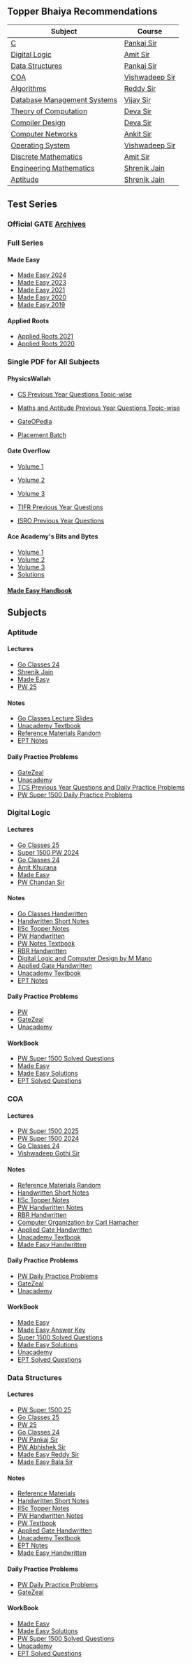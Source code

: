 ## Topper Bhaiya Recommendations

| Subject                          | Course                                                                                              |
| -------------------------------- | --------------------------------------------------------------------------------------------------- |
| [C](#c)                          | [Pankaj Sir](https://drive.google.com/drive/folders/17G2pISiZWzAUoASwt2LA7ObSnBXu84Ge)              |
| [Digital Logic](#digital-logic)  | [Amit Sir](https://drive.google.com/drive/folders/1smY_m7zMYEEv6BTXR4lLoAhBwknZWvp0?usp=drive_link) |
| [Data Structures](#data-structures) | [Pankaj Sir](https://drive.google.com/drive/folders/17HEDd3uAGLVCEGjrMsZSZ7Q0qnVDIAIX)          |
| [COA](#coa)                      | [Vishwadeep Sir](https://drive.google.com/drive/folders/1uR_LsixWdv8PJMvXwY_NSvQc-uIWcjw7)          |
| [Algorithms](#algorithms)        | [Reddy Sir](https://drive.google.com/drive/folders/1I6U4z04LbfhpeNLhKQzTywMrAXJOojbH)               |
| [Database Management Systems](#database-management-systems) | [Vijay Sir](https://drive.google.com/drive/folders/1i4tMWMxWJ1JJ-zApBx8SjO-TYoL-SGFV) |
| [Theory of Computation](#theory-of-computation) | [Deva Sir](https://drive.google.com/drive/folders/151H9o9OfpTQI2UxXFdoGpu2RnQKcJdrW) |
| [Compiler Design](#compiler-design) | [Deva Sir](https://drive.google.com/drive/folders/13L7SwlEtRL22XoebZCtO5KACZGeroCID?usp=drive_link) |
| [Computer Networks](#computer-networks) | [Ankit Sir](https://drive.google.com/drive/folders/1cPWdtE5wND5gAA-rrvl6cQDsGfwWxn_D) |
| [Operating System](#operating-system) | [Vishwadeep Sir](https://drive.google.com/drive/folders/1m29CCPkQEeXpzWG9u7YlcxdtdUvPckUP) |
| [Discrete Mathematics](#discrete-mathematics) | [Amit Sir](https://drive.google.com/drive/folders/1q26osZit7u1DUYAZo7ALYaIB6cEsV0I4) |
| [Engineering Mathematics](#engineering-mathematics) | [Shrenik Jain](https://drive.google.com/drive/folders/1stBxNAW7ptCFNS868szB8Bk8l7mVpidO) |
| [Aptitude](#aptitude)            | [Shrenik Jain](https://drive.google.com/drive/folders/1pqAJVdOUPr0KqYkFYyY940deiYBXaEg9)            |

## Test Series

### Official GATE [Archives](https://drive.google.com/drive/folders/1IsTy6qZczSxdIWuOdlbH4xqAL_hbsUPv)
### Full Series
#### Made Easy
+ [Made Easy 2024](https://drive.google.com/drive/folders/0B20-WHejVtXhfmdaV0czb2VwakpUMHZqRGJqOF9rcUFBVG04bGZBam55clVIQUlpYTNnbGs?resourcekey=0-Tc22ZYNEPzo2wW2fgw3bkA)
+ [Made Easy 2023](https://drive.google.com/drive/folders/0B20-WHejVtXhflZlWm5KTWdKV1dIQ2t3alVuVHd4eWNzcko1QV82SzQ4ek9DQmhnZ1YxeU0?resourcekey=0-HvcJPrGAsw-KLibFOZoV6Q)
+ [Made Easy 2021](https://drive.google.com/drive/folders/0B20-WHejVtXhfjRwZGs1ZlF5V0ZWTUdOd3k5YjdBSThwSlpwZlRveFpib2ZKZ0x0bW9qTEk?resourcekey=0-EBLO5ZY5CbItaz8WooKxKA)
+ [Made Easy 2020](https://drive.google.com/drive/folders/0B20-WHejVtXhflNzR2ZOSDJYUTlrbXI3SzNneVF1QkEyZFJ6OXJXMDVEa0tDYm4tRmpOUDQ?resourcekey=0-b0ujKgqrv4b02d86mXlwCA)
+ [Made Easy 2019](https://drive.google.com/drive/folders/0B20-WHejVtXhfnV1eWVsX2NDTTdzXzdOR1BVTWdHb3JEQzZ2Tm8wWTllajBTbTVLZVlCSDA?resourcekey=0-V7ypLTCjKDauGvclejf53Q)

#### Applied Roots
+ [Applied Roots 2021](https://drive.google.com/drive/folders/0B20-WHejVtXhfjNqcmFfMFZSbWtfM1FHcGM1em5hX0JEOC1ENWZGU3lpdnhtTmg2WUpMZzg?resourcekey=0-n05g0JrKzjscg-m8C18j7Q)
+ [Applied Roots 2020](https://drive.google.com/drive/folders/0B20-WHejVtXhfnc4TjNWYS1oZ0pqSGswN2FsXzl5WFVOSUZsVE9UUEpKb3U5RFI2NFhYUU0?resourcekey=0-lxn4Ph7VDAcr0hTV8Kyf6Q)

### Single PDF for All Subjects
#### PhysicsWallah
+ [CS Previous Year Questions Topic-wise](https://drive.google.com/file/d/1A8uPHxxZPZ8N1kK2CGQinLpNIJiQED-4/view?usp=drivesdk)
+ [Maths and Aptitude Previous Year Questions Topic-wise](https://drive.google.com/file/d/1tTYpFVQWa_ccKrGGKOK-cvmzpgOUJN6g/view?usp=drivesdk)
+ [GateOPedia](https://drive.google.com/file/d/18E87STuOgmTNxrb8fSU31Y_gA6q_Dk9C/view?usp=drivesdk)

+ [Placement Batch](https://drive.google.com/drive/folders/18aZaqyughPFZ5hHY8v-XbT--TXgnUvX_)

#### Gate Overflow
+ [Volume 1](https://drive.google.com/file/d/1tpQEA7jACSv_3SpElke54cdCJOw08UR0/view?usp=drivesdk)
+ [Volume 2](https://drive.google.com/file/d/1jtyLbSBMqPN4ftpTCwT4fyVZ3xqP3bFT/view?usp=drivesdk)
+ [Volume 3](https://drive.google.com/file/d/1hPHl9iIhk2czGDBu-PvA1WYBNdFUkMjo/view?usp=drivesdk)

+ [TIFR Previous Year Questions](https://drive.google.com/file/d/1o4KclQyW0RLVV_MSW7azv0jy9QG5rx10/view?usp=drivesdk)
+ [ISRO Previous Year Questions](https://drive.google.com/file/d/1T9EzeXlQ1pttD1t4sSLRIFPM9dtC-69A/view?usp=drivesdk)

#### Ace Academy's Bits and Bytes
+ [Volume 1](https://drive.google.com/file/d/1zKVeFDwjlu4SNKD7tMWrHVIT5OEi4SbB/view?usp=drivesdk)
+ [Volume 2](https://drive.google.com/file/d/1EDiKj6JbU4hzTHtiiUHqMW9oV-P8Bg3a/view?usp=drivesdk)
+ [Volume 3](https://drive.google.com/file/d/1EDiKj6JbU4hzTHtiiUHqMW9oV-P8Bg3a/view?usp=drivesdk)
+ [Solutions](https://drive.google.com/drive/folders/10Bg5_VN2qmqYo_Ptqe6BxEfoWGxPedR0)

#### [Made Easy Handbook](https://drive.google.com/drive/folders/1tMKf8_y0mXj_kvxG5R2WWbdh0wnh3PuK)

## Subjects
### Aptitude

#### Lectures
+ [Go Classes 24](https://drive.google.com/drive/folders/1P7hnShoPhDmjtAtyq6Id735GnEpTimyu)
+ [Shrenik Jain](https://drive.google.com/drive/folders/1pqAJVdOUPr0KqYkFYyY940deiYBXaEg9)
+ [Made Easy](https://drive.google.com/drive/folders/1tpd1A18vVHomqaiIQwTnIT66rDnRTeEQ)
+ [PW 25](https://drive.google.com/drive/folders/1o7q4Ky4Piy-drsspWfiYW5rSxx4m7SHx)

#### Notes
+ [Go Classes Lecture Slides](https://drive.google.com/drive/folders/0B20-WHejVtXhfnhLRTdoeVU1X1NxUUxielM1cXVRM1FESl94OExnNDE5RXJvTzV4ZTVDdVU?resourcekey=0-HHn4OfQA8bxd1Mno0ElZRA)
+ [Unacademy Textbook](https://drive.google.com/drive/folders/0B20-WHejVtXhflBmQ2x6MkZTbzNqSTBNU1U4eVNnRWJRSmdQbnpQTFNuS3hIM3NLcmVBMjQ?resourcekey=0-Rq3TBzLdoS80Tv6acOjdxQ)
+ [Reference Materials Random](https://drive.google.com/drive/folders/0B20-WHejVtXhfktnV3NON1YybWJsNzZVQmhhZGFFN0dkX0Q1UHhRQ1JHOHJHLTh3a0xENnM?resourcekey=0-rFxyRgx44v-gR2SkNTrq0w)
+ [EPT Notes](https://drive.google.com/file/d/1-tr1v8Cmc0qnilNIb7ueffBJ8DtsVYGv/view?usp=drivesdk)

#### Daily Practice Problems
+ [GateZeal](https://drive.google.com/drive/folders/0B20-WHejVtXhfnNydlQ0VVJXdExUSmF4Y2tKclk3V1NOZHdhYkZSUVFMem9sUVI0bmdxQTg?resourcekey=0-Uv_g4DafVrtI3D6K5ok4Og)
+ [Unacademy](https://drive.google.com/file/d/1VhrWtK82OeaxrqM2ilHGjLyGvtvbQxH0/view?usp=drivesdk)
+ [TCS Previous Year Questions and Daily Practice Problems](https://drive.google.com/file/d/1jdsrtwDgWrQ6dvJomQxOr1bqMqHsGfWv/view?usp=drivesdk)
+ [PW Super 1500 Daily Practice Problems](https://drive.google.com/drive/folders/1U2UPaeRA3T_AEiXH2xIp47u-t0hmO5IW)

### Digital Logic

#### Lectures
+ [Go Classes 25](https://drive.google.com/drive/folders/1ABNzgrxyjKy4I2uv73p8BKNX7PFprPmo)
+ [Super 1500 PW 2024](https://drive.google.com/drive/folders/14q1T7I2ORyE0hUZynKZvjNOxH-Et_eTi)
+ [Go Classes 24](https://drive.google.com/drive/folders/1qnAyCgQ6Pjslj8Nlj8qfowFVP5-Z9MVW)
+ [Amit Khurana](https://drive.google.com/drive/folders/1smY_m7zMYEEv6BTXR4lLoAhBwknZWvp0?usp=drive_link)
+ [Made Easy](https://drive.google.com/drive/folders/1vFEI3ydgtuEGhJenC2MyPhbw21_8HRQV)
+ [PW Chandan Sir](https://drive.google.com/drive/folders/1wkQDojPRZcnKTtyzR94YlYxlK4G9Rjzr)

#### Notes
+ [Go Classes Handwritten](https://drive.google.com/file/d/1YaY1tsW9h2ZvOvx7r_XYA0op5sNhzh2i/view?usp=drivesdk)
+ [Handwritten Short Notes](https://drive.google.com/file/d/1XGnFpWmZR-MSVTTWEf7amnU2z8IsbMFB/view?usp=drivesdk)
+ [IISc Topper Notes](https://drive.google.com/drive/folders/19LvxahUxVvP9Im4R-heChege586ZN-v0)
+ [PW Handwritten](https://drive.google.com/file/d/1xaIIvphbHTM3xVgZv8sXZJK_-02OCA_i/view?usp=drivesdk)
+ [PW Notes Textbook](https://drive.google.com/file/d/1Xz5jYKjly8Gkegy47dTM6DkDJNblEVNh/view?usp=drivesdk)
+ [RBR Handwritten](https://drive.google.com/file/d/1LWNiyLNx--vxqHfEcMynuPBQAmm2ZwmX/view?usp=drivesdk)
+ [Digital Logic and Computer Design by M Mano](https://drive.google.com/file/d/1-UDYDjF4nmKHw0rYB3Cg65kR04q3BcMv/view?usp=drivesdk)
+ [Applied Gate Handwritten](https://drive.google.com/drive/folders/1CaI72sxgRRbvhNMjOjnD4rmLPzPKBhgA)
+ [Unacademy Textbook](https://drive.google.com/drive/folders/1hs2IzyF7tYo4_Lermxr0wS5Fs7oZQaWw)
+ [EPT Notes](https://drive.google.com/file/d/1nHMdRZ4eQdBBXM9VpRqZOU13mJALARrQ/view?usp=drivesdk)

#### Daily Practice Problems
+ [PW](https://drive.google.com/drive/folders/0B20-WHejVtXhflNqV0dRNHo5akN5dmpNWEY0RWprc2FEQ0NhcTVSaVRNNFM5OFA2dWdhbFU?resourcekey=0-1eWUcS-6prYu5_UK_HwI3w)
+ [GateZeal](https://drive.google.com/drive/folders/0B20-WHejVtXhfldTZkpaQlVXXzB6cWJmbkpYeHIwSThSNllfajczbzlSNE8xT3FMbG1qVGs?resourcekey=0-5iPN4PnmgKzVhq_AW8TPkQ)
+ [Unacademy](https://drive.google.com/file/d/1Z0GTcvr3DY_aAfHLDs2FO0EJ7lfowJ2n/view?usp=drivesdk)

#### WorkBook
+ [PW Super 1500 Solved Questions](https://drive.google.com/drive/folders/1M_yhcln1hEwSzKGS1bXFGF1iAL9tf5Aj)
+ [Made Easy](https://drive.google.com/drive/folders/1OXQnBUKRcTxEl31SVGy-3WwSQmhyxHAu)
+ [Made Easy Solutions](https://drive.google.com/file/d/1mNc3jESGuVR3F7B0CegFDPhQAFj31wD-/view?usp=drivesdk)
+ [EPT Solved Questions](https://drive.google.com/file/d/1_6nrd9w_xitMguEsWj9twOu9HN1LVxRW/view?usp=drivesdk)

### COA

#### Lectures
+ [PW Super 1500 2025](https://drive.google.com/drive/folders/0B5VNjNWvWp7GfnJhS0FZY0stMThVVlZOSFZoc01LS00zeUhpcy1aNjBJTjZoT29wOVJKOGs?resourcekey=0-mECpQsAZJ4EnqJCW4v330A)
+ [PW Super 1500 2024](https://drive.google.com/drive/folders/0B5VNjNWvWp7GflVoemVWNndTSkt6bllkQ093MGwtYTFLYTVHZEtHYXJ1TERjSjJrWkpfeE0?resourcekey=0-2OWBrB2i5weusXmYcLh4Qw)
+ [Go Classes 24](https://drive.google.com/drive/folders/1tOQJYijAXI7Lbi7jExbXNuNmkrvfL3mC)
+ [Vishwadeep Gothi Sir](https://drive.google.com/drive/folders/1uR_LsixWdv8PJMvXwY_NSvQc-uIWcjw7)

#### Notes
+ [Reference Materials Random](https://drive.google.com/drive/folders/1hJHyY8Gh4IqbrebKSOOEFtfrCjbiOH5Q)
+ [Handwritten Short Notes](https://drive.google.com/file/d/1vznRQg6EJB9xLtduw5uWhg3xHU_zFIvy/view?usp=drivesdk)
+ [IISc Topper Notes](https://drive.google.com/drive/folders/1Ig31l1Wuj8eqsdIW-u74Jc05ros65jIo)
+ [PW Handwritten Notes](https://drive.google.com/file/d/17IOIV6Rt4CcipbhGWIw79bLMX-Au8Z7M/view?usp=drivesdk)
+ [RBR Handwritten](https://drive.google.com/file/d/1VNqvSXf61Nvj8nsRZtPcTwp86O5x54xc/view?usp=drivesdk)
+ [Computer Organization by Carl Hamacher](https://drive.google.com/file/d/1RsJqcxnTcpooMOF3vJnKCtnaumxG88YQ/view?usp=drivesdk)
+ [Applied Gate Handwritten](https://drive.google.com/file/d/1ClWVRZFGDiY1DNe8I5_mZy0Er7oF90w1/view?usp=drivesdk)
+ [Unacademy Textbook](https://drive.google.com/drive/folders/1KpsQsudE3_TlhskXtFtbKaURl3Kjb6yN)
+ [Made Easy Handwritten](https://drive.google.com/file/d/1JZ1RVv8q16UooYPr9I7GZt_cWt_ctzpg/view?usp=drivesdk)

#### Daily Practice Problems
+ [PW Daily Practice Problems](https://drive.google.com/drive/folders/0B20-WHejVtXhfllKZXJGY1dVOFU0VktReWJSYnpGaFgzZzZTdF9UQXdwMkFrQ2JpbmtqTUE?resourcekey=0-aBV_YUoZn0o4PSoHyHqfMw)
+ [GateZeal](https://drive.google.com/drive/folders/0B20-WHejVtXhfmZ1N2NOV19mSmMtWUlaU3Bfd2lBVnJkQVc3anB1b3UxLTZiSGppTHdKbEU?resourcekey=0-jR1BzwdpBRlwlnxE68UwrQ)
+ [Unacademy](https://drive.google.com/file/d/1VxKwnkYcmaCWsxokeQKnx5Pm2rzJ45Cq/view?usp=drivesdk)

#### WorkBook
+ [Made Easy](https://drive.google.com/drive/folders/1YcMUuAF5ODT6shsXweN4O255QWk1GrlI)
+ [Made Easy Answer Key](https://drive.google.com/file/d/1zVcpoTFR7-bD33tLH5cWcFhbXG4JMBG1/view?usp=drivesdk)
+ [Super 1500 Solved Questions](https://drive.google.com/drive/folders/17OkJBrB_py8E4pf0spVguOGf8yWtzcMF)
+ [Made Easy Solutions](https://drive.google.com/file/d/17Hg8sXNCjopgvjTU8cJ7hAGtUPbpUhgB/view?usp=drivesdk)
+ [Unacademy](https://drive.google.com/file/d/19jlJMy1k6ImIKcg5CstamTw_0bUmC5VB/view?usp=drivesdk)
+ [EPT Solved Questions](https://drive.google.com/file/d/1ssQIn6QNM2M9fkZAExpmn1_aEkCaJqTA/view?usp=drivesdk)

### Data Structures

#### Lectures
+ [PW Super 1500 25](https://drive.google.com/drive/folders/0B5VNjNWvWp7GfkhEcVNsaFdYbmtHQkU5eEZEZ1F4cm5RSEVKQUJLcS01QU5OaGl3dGpTVXc?resourcekey=0-6tIyI4o7gQrjotbJeT2HFQ)
+ [Go Classes 25](https://drive.google.com/drive/folders/1A-Bzk-myXoD7lXrcCxO2DzZgsUdlm-Ya)
+ [PW 25](https://drive.google.com/drive/folders/1QNREju9YCu7uhMHa5eVW1HpjdKj6Sb86)
+ [Go Classes 24](https://drive.google.com/drive/folders/1KemDoXX2S7K8MqyyV3kh7_iAhjCvwVTj)
+ [PW Pankaj Sir](https://drive.google.com/drive/folders/17HEDd3uAGLVCEGjrMsZSZ7Q0qnVDIAIX)
+ [PW Abhishek Sir](https://drive.google.com/drive/folders/1gPR045G5FZb80fxQ2EyHY5tFCPAuEojg?usp=drive_link)
+ [Made Easy Reddy Sir](https://drive.google.com/drive/folders/10N9U_JH3vkdWLMG00E-hTDEKguXn-TIK?usp=drive_link)
+ [Made Easy Bala Sir](https://drive.google.com/drive/folders/1G1yRGxklhu6r2WwC9FX4xaJC-dS4DDGj)

#### Notes
+ [Reference Materials](https://drive.google.com/drive/folders/1RicFcy1aLoknTHuMqsob3RZEEQtQOoAT)
+ [Handwritten Short Notes](https://drive.google.com/file/d/1gg8QejRd79Ug6szOLdigDVvLe7_4Pth8/view?usp=drivesdk)
+ [IISc Topper Notes](https://drive.google.com/drive/folders/1rf-NfK1q6EYrMHMlfqrImwtMXjJYJfrm)
+ [PW Handwritten Notes](https://drive.google.com/file/d/1lyKzJ-EN5qR6MresQn-7whiEl6A7bN5L/view?usp=drivesdk)
+ [PW Textbook](https://drive.google.com/file/d/1xSzFNaK7mF3taCu6KWyNrhZlP-FpjGV4/view?usp=drivesdk)
+ [Applied Gate Handwritten](https://drive.google.com/file/d/1GW822FGpVGALMSpusYGnXoAKc2EB4eHT/view?usp=drivesdk)
+ [Unacademy Textbook](https://drive.google.com/drive/folders/1lhIovx8x1_TKgsGq4j_aT6hJuq9ZqvQ4)
+ [EPT Notes](https://drive.google.com/file/d/12ksioaw-OqVFZE7pO0ThxITSoR_tqEvK/view?usp=drivesdk)
+ [Made Easy Handwritten](https://drive.google.com/drive/folders/1YwYA2KnkH7hT8d9lxo4widrZmTxjDT1P)

#### Daily Practice Problems
+ [PW Daily Practice Problems](https://drive.google.com/drive/folders/0B20-WHejVtXhfjYtak9XTWRlLVVIZzU0N2QyYXlMYzlDcTdDU3laaWRBSjNtcklvRzVDd2s?resourcekey=0-cZGFfGSg6Hk5KjJlVcsyAA)
+ [GateZeal](https://drive.google.com/drive/folders/0B20-WHejVtXhfjlHR2UxOUVZXzY3T2lzQVdnczRabk1GenFYUDRPdllQX29lUUZrZE82Zms?resourcekey=0-CriJxAW4V4lzh1s3TnFr5w)

#### WorkBook
+ [Made Easy](https://drive.google.com/drive/folders/131KfWtWU_sb1MYHCaqDrDpb261M2uIU0)
+ [Made Easy Solutions](https://drive.google.com/file/d/1rk7btTtb4_b7xBMSJfSf7NecrzmtkJqf/view?usp=drivesdk)
+ [PW Super 1500 Solved Questions](https://drive.google.com/drive/folders/1J4M2c1LBy8ttFhHPN4le-cjICG3tSh0f)
+ [Unacademy](https://drive.google.com/file/d/1TT8R6w39BwU2L1nrRGK3mfaqyzYJ8qKw/view?usp=drivesdk)
+ [EPT Solved Questions](https://drive.google.com/drive/folders/1M9htmUYLQNRZEHd8WWmccFPxQJhd0KYS)
